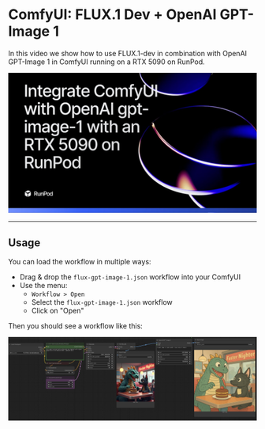 # ComfyUI: FLUX.1 Dev + OpenAI GPT-Image 1

In this video we show how to use FLUX.1-dev in combination with OpenAI GPT-Image 1 in ComfyUI running on a RTX 5090 on RunPod.

[![Integrate ComfyUI with OpenAI gpt-image-1 with an RTX 5090 on RunPod](./thumbnail.jpg)](https://youtu.be/DL2We5QKPL8)

---

## Usage

You can load the workflow in multiple ways:

- Drag & drop the `flux-gpt-image-1.json` workflow into your ComfyUI
- Use the menu:
  - `Workflow > Open`
  - Select the `flux-gpt-image-1.json` workflow
  - Click on "Open"

Then you should see a workflow like this:

![Workflow Preview](./workflow-preview.jpg)
